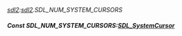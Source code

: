 _[sdl2](../../modules/sdl2/sdl2-module.md):[sdl2](../../modules/sdl2/sdl2-module.md).SDL\_NUM\_SYSTEM\_CURSORS_
##### Const SDL\_NUM\_SYSTEM\_CURSORS:[SDL_SystemCursor](../../modules/sdl2/sdl2-sdl_systemcursor.md)

